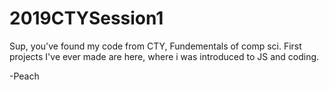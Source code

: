# 2019CTYSession1

Sup, you've found my code from CTY, Fundementals of comp sci. First projects I've ever made are here, where i was introduced to JS and coding.

-Peach
